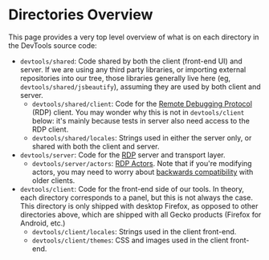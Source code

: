 # Directories Overview

This page provides a very top level overview of what is on each directory in the DevTools source code:

* `devtools/shared`: Code shared by both the client (front-end UI) and server. If we are using any third party libraries, or importing external repositories into our tree, those libraries generally live here (eg, `devtools/shared/jsbeautify`), assuming they are used by both client and server.
  * `devtools/shared/client`: Code for the [Remote Debugging Protocol](../backend/protocol.md) (RDP) client. You may wonder why this is not in `devtools/client` below: it's mainly because tests in server also need access to the RDP client.
  * `devtools/shared/locales`: Strings used in either the server only, or shared with both the client and server.
* `devtools/server`: Code for the [RDP](../backend/protocol.md) server and transport layer.
  * `devtools/server/actors`: [RDP Actors](../backend/protocol.md#actors). Note that if you're modifying actors, you may need to worry about [backwards compatibility](../backend/backward-compatibility.md) with older clients.
* `devtools/client`: Code for the front-end side of our tools. In theory, each directory corresponds to a panel, but this is not always the case. This directory is only shipped with desktop Firefox, as opposed to other directories above, which are shipped with all Gecko products (Firefox for Android, etc.)
  * `devtools/client/locales`: Strings used in the client front-end.
  * `devtools/client/themes`: CSS and images used in the client front-end.

